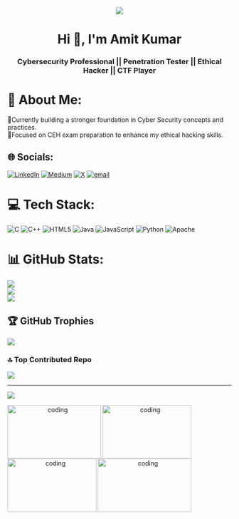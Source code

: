 <p align="center">
  <img src="https://capsule-render.vercel.app/api?type=rect&color=gradient&height=150&section=header&text=Welcome%20to%20My%20Profile!&fontSize=30&fontColor=fff"/>
</p>
<h1 align="center">Hi 👋, I'm Amit Kumar</h1>
<h3 align="center">Cybersecurity Professional || Penetration Tester || Ethical Hacker || CTF Player</h3>


# 💫 About Me:
🚀Currently building a stronger foundation in Cyber Security concepts and practices.<br>🎯Focused on CEH exam preparation to enhance my ethical hacking skills.<br>


## 🌐 Socials:
[![LinkedIn](https://img.shields.io/badge/LinkedIn-%230077B5.svg?logo=linkedin&logoColor=white)](https://linkedin.com/in/amitxrn) [![Medium](https://img.shields.io/badge/Medium-12100E?logo=medium&logoColor=white)](https://medium.com/@amitxrn) [![X](https://img.shields.io/badge/X-black.svg?logo=X&logoColor=white)](https://x.com/amitxrn) [![email](https://img.shields.io/badge/Email-D14836?logo=gmail&logoColor=white)](mailto:mramitaryan123@gmail.com) 

# 💻 Tech Stack:
![C](https://img.shields.io/badge/c-%2300599C.svg?style=for-the-badge&logo=c&logoColor=white) ![C++](https://img.shields.io/badge/c++-%2300599C.svg?style=for-the-badge&logo=c%2B%2B&logoColor=white) ![HTML5](https://img.shields.io/badge/html5-%23E34F26.svg?style=for-the-badge&logo=html5&logoColor=white) ![Java](https://img.shields.io/badge/java-%23ED8B00.svg?style=for-the-badge&logo=openjdk&logoColor=white) ![JavaScript](https://img.shields.io/badge/javascript-%23323330.svg?style=for-the-badge&logo=javascript&logoColor=%23F7DF1E) ![Python](https://img.shields.io/badge/python-3670A0?style=for-the-badge&logo=python&logoColor=ffdd54) ![Apache](https://img.shields.io/badge/apache-%23D42029.svg?style=for-the-badge&logo=apache&logoColor=white)
# 📊 GitHub Stats:
![](https://github-readme-stats.vercel.app/api?username=amitxrn&theme=dark&hide_border=false&include_all_commits=false&count_private=false)<br/>
![](https://nirzak-streak-stats.vercel.app/?user=amitxrn&theme=dark&hide_border=false)<br/>
![](https://github-readme-stats.vercel.app/api/top-langs/?username=amitxrn&theme=dark&hide_border=false&include_all_commits=false&count_private=false&layout=compact)

## 🏆 GitHub Trophies
![](https://github-profile-trophy.vercel.app/?username=amitxrn&theme=radical&no-frame=false&no-bg=true&margin-w=4)

### 🔝 Top Contributed Repo
![](https://github-contributor-stats.vercel.app/api?username=amitxrn&limit=5&theme=dark&combine_all_yearly_contributions=true)

---
[![](https://visitcount.itsvg.in/api?id=amitxrn&icon=0&color=0)](https://visitcount.itsvg.in)
<p align="center">
<img align="left" alt="coding" width="210" height="120" src="https://media4.giphy.com/media/v1.Y2lkPTc5MGI3NjExc2FkYTR2c2g0eWxwdXgwenFpZWtjZ2U5cG5xam9ldTZ0MTJsd2xzcyZlcD12MV9pbnRlcm5hbF9naWZfYnlfaWQmY3Q9Zw/dsd8mFzxi1qFuSQv8D/giphy.gif">
<img align="left" alt="coding" width="200" height="120" src="https://media0.giphy.com/media/v1.Y2lkPTc5MGI3NjExMXd2NTI3b2tweDc1b2t6enFpODJ0OHZrNmFwNW43cGpvNmtkb2VyZiZlcD12MV9pbnRlcm5hbF9naWZfYnlfaWQmY3Q9Zw/xTcnSWYZvafyhEACBO/giphy.gif">
<img align="left" alt="coding" width="200" height="120" src="https://media.giphy.com/media/077i6AULCXc0FKTj9s/giphy.gif?cid=ecf05e47tg5un0afxt4tmycpbvydcijaknet9mxiiz1icqvq&ep=v1_gifs_search&rid=giphy.gif&ct=g">
<img align="left" alt="coding" width="210" height="120" src="https://media.giphy.com/media/77rvjVcaJr1BgKSXtR/giphy.gif?cid=ecf05e475anuwok6yvm8dgcsgj52qqdry2gh57obfmrekrb9&ep=v1_gifs_search&rid=giphy.gif&ct=g">
</p>
<!-- Proudly created with GPRM ( https://gprm.itsvg.in ) -->
